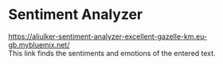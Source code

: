 # Sentiment Analyzer

https://aliulker-sentiment-analyzer-excellent-gazelle-km.eu-gb.mybluemix.net/ <br>
This link finds the sentiments and emotions of the entered text.
